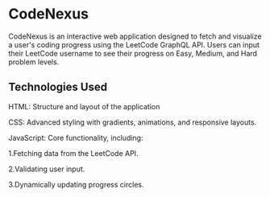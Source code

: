 # CodeNexus
CodeNexus is an interactive web application designed to fetch and visualize a user's coding progress using the LeetCode GraphQL API. 
Users can input their LeetCode username to see their progress on Easy, Medium, and Hard problem levels.

## Technologies Used
HTML: 
Structure and layout of the application

CSS: 
Advanced styling with gradients, animations, and responsive layouts.

JavaScript: 
Core functionality, including:

  1.Fetching data from the LeetCode API.

  2.Validating user input.

  3.Dynamically updating progress circles.

